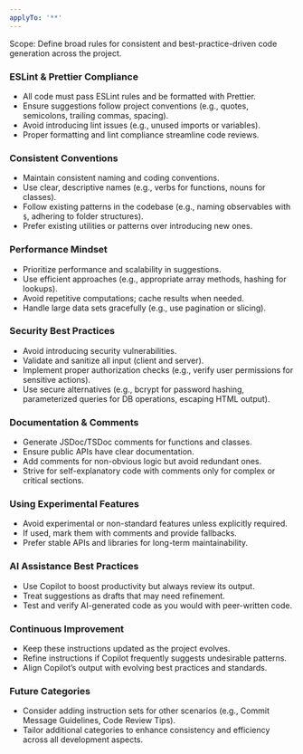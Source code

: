 ```yaml
---
applyTo: '**'
---
```

Scope: Define broad rules for consistent and best-practice-driven code generation across the project.

### ESLint & Prettier Compliance
- All code must pass ESLint rules and be formatted with Prettier.
- Ensure suggestions follow project conventions (e.g., quotes, semicolons, trailing commas, spacing).
- Avoid introducing lint issues (e.g., unused imports or variables).
- Proper formatting and lint compliance streamline code reviews.

### Consistent Conventions
- Maintain consistent naming and coding conventions.
- Use clear, descriptive names (e.g., verbs for functions, nouns for classes).
- Follow existing patterns in the codebase (e.g., naming observables with `$`, adhering to folder structures).
- Prefer existing utilities or patterns over introducing new ones.

### Performance Mindset
- Prioritize performance and scalability in suggestions.
- Use efficient approaches (e.g., appropriate array methods, hashing for lookups).
- Avoid repetitive computations; cache results when needed.
- Handle large data sets gracefully (e.g., use pagination or slicing).

### Security Best Practices
- Avoid introducing security vulnerabilities.
- Validate and sanitize all input (client and server).
- Implement proper authorization checks (e.g., verify user permissions for sensitive actions).
- Use secure alternatives (e.g., bcrypt for password hashing, parameterized queries for DB operations, escaping HTML output).

### Documentation & Comments
- Generate JSDoc/TSDoc comments for functions and classes.
- Ensure public APIs have clear documentation.
- Add comments for non-obvious logic but avoid redundant ones.
- Strive for self-explanatory code with comments only for complex or critical sections.

### Using Experimental Features
- Avoid experimental or non-standard features unless explicitly required.
- If used, mark them with comments and provide fallbacks.
- Prefer stable APIs and libraries for long-term maintainability.

### AI Assistance Best Practices
- Use Copilot to boost productivity but always review its output.
- Treat suggestions as drafts that may need refinement.
- Test and verify AI-generated code as you would with peer-written code.

### Continuous Improvement
- Keep these instructions updated as the project evolves.
- Refine instructions if Copilot frequently suggests undesirable patterns.
- Align Copilot’s output with evolving best practices and standards.

### Future Categories
- Consider adding instruction sets for other scenarios (e.g., Commit Message Guidelines, Code Review Tips).
- Tailor additional categories to enhance consistency and efficiency across all development aspects.
